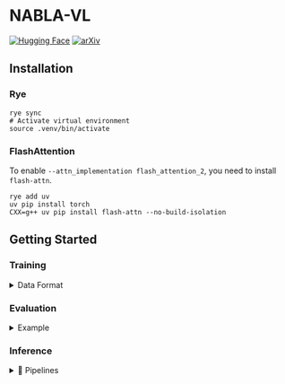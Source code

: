 # NABLA-VL

[![Hugging Face](https://img.shields.io/badge/HuggingFace-Model-orange?logo=huggingface)](https://huggingface.co/nablasinc/NABLA-VL-15B) [![arXiv](https://img.shields.io/badge/arXiv-2301.12345-B31B1B.svg)](https://arxiv.org/abs/2301.12345)

## Installation

### Rye

```console
rye sync
# Activate virtual environment
source .venv/bin/activate
```

### FlashAttention

To enable `--attn_implementation flash_attention_2`, you need to install `flash-attn`.

```console
rye add uv
uv pip install torch
CXX=g++ uv pip install flash-attn --no-build-isolation
```

## Getting Started

### Training

<details>
<summary>Data Format</summary>

```jsonc
[
    // ...
    {
        "image": "birds.jpg",  // {image_dir}/birds.jpg will be loaded during training (image_dir comes from config).
        "conversations": [  // conversations is pair(s) of input(s) and output(s).
            {
                "from": "human",
                "value": "<image>\nHow many birds are there?"  // This is prompt. You can drop <image>\n. In that case, it automatically prepends <image>\n.
            },
            {
                "from": "gpt",
                "value": "9"  // This is label.
            }
        ]
    },
    {
        "image": ["image_0.jpg", "image_1.jpg"],  // Use list for multi-image input.
        // ...
    },
    {
        "video": "video.mp4",  // Use video key if input is video.
        // ...
    },
    // ...
]
```

</details>

### Evaluation

<details>
<summary>Example</summary>

```console
python tools/evaluate.py --benchmark-name MMMU --split validation
python tools/evaluate.py --benchmark-name JMMMU --split test
python tools/evaluate.py --benchmark-name MMStar --split val
python tools/evaluate.py --benchmark-name BLINK --split val
```

</details>

### Inference

<details>
<summary>🤗 Pipelines</summary>

```python
import nabla_vl
import torch
from nabla_vl.processor import NablaVLProcessor
from transformers import pipeline


TASK = "image-text-to-text"
MODEL = "nablasinc/NABLA-VL-15B"
DEVICE = "cuda"


processor = NablaVLProcessor.from_pretrained(MODEL, use_fast=False)
pipe = pipeline(TASK, MODEL, processor=processor, torch_dtype=torch.bfloat16)
with torch.autocast(DEVICE), torch.inference_mode():
    response = pipe(
        "https://huggingface.co/datasets/huggingface/documentation-images/resolve/main/bee.jpg",
        text="この画像について教えてください！",
        return_full_text=False,
    )
print(response)
```

```python
import requests
from PIL import Image

import numpy as np
import torch
from transformers import AutoModel, AutoTokenizer

from nabla_vl.constants import CHAT_TEMPLATE_WITHOUT_SYSTEM_MESSAGE
from nabla_vl.inference import run_model_with_stream
from nabla_vl.io import load_image
from nabla_vl.model import NablaVLForCausalLM
from nabla_vl.transforms import build_data_pipeline

MODEL = "nablasinc/NABLA-VL-15B"


model = NablaVLForCausalLM.from_pretrained(MODEL, torch_dtype=torch.bfloat16)
model.to("cuda")
model.eval()
tokenizer = AutoTokenizer.from_pretrained(MODEL, use_fast=False)
data_pipeline = build_data_pipeline(model.config, tokenizer)
instruction = "この画像について教えてください！"
images = []
urls = [
    "https://huggingface.co/datasets/huggingface/documentation-images/resolve/main/bee.jpg",
]
for url in urls:
    images.append(
        np.array(
            Image.open(
                requests.get(
                    url,
                    stream=True,
                ).raw,
            ).convert("RGB"),
        )[np.newaxis, :, :, :],
    )
run_model_with_stream(
    model,
    tokenizer,
    data_pipeline,
    instruction,
    images=images,
)
```

</details>
